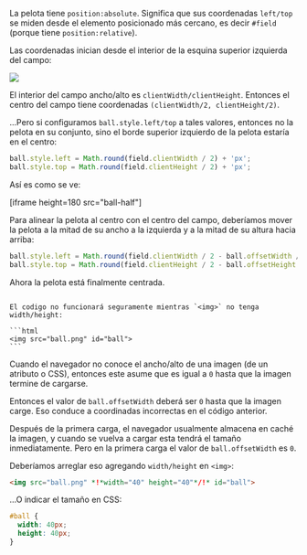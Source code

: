 La pelota tiene `position:absolute`. Significa que sus coordenadas `left/top` se miden desde el elemento posicionado más cercano, es decir `#field` (porque tiene `position:relative`).

Las coordenadas inician desde el interior de la esquina superior izquierda del campo: 

![](field.svg)

El interior del campo ancho/alto es `clientWidth/clientHeight`. Entonces el centro del campo tiene coordenadas `(clientWidth/2, clientHeight/2)`.

...Pero si configuramos `ball.style.left/top` a tales valores, entonces no la pelota en su conjunto, sino el borde superior izquierdo de la pelota estaría en el centro:

```js
ball.style.left = Math.round(field.clientWidth / 2) + 'px';
ball.style.top = Math.round(field.clientHeight / 2) + 'px';
```

Así es como se ve:

[iframe height=180 src="ball-half"]

Para alinear la pelota al centro con el centro del campo, deberíamos mover la pelota a la mitad de su ancho a la izquierda y a la mitad de su altura hacia arriba:

```js
ball.style.left = Math.round(field.clientWidth / 2 - ball.offsetWidth / 2) + 'px';
ball.style.top = Math.round(field.clientHeight / 2 - ball.offsetHeight / 2) + 'px';
```

Ahora la pelota está finalmente centrada.

````warn header="Attention: the pitfall!"

El codigo no funcionará seguramente mientras `<img>` no tenga width/height:

```html
<img src="ball.png" id="ball">
```
````

Cuando el navegador no conoce el ancho/alto de una imagen (de un atributo o CSS), entonces este asume que es igual a `0` hasta que la imagen termine de cargarse.

Entonces el valor de `ball.offsetWidth` deberá ser `0` hasta que la imagen carge. Eso conduce a coordinadas incorrectas en el código anterior.

Después de la primera carga, el navegador usualmente almacena en caché la imagen, y cuando se vuelva a cargar esta tendrá el tamaño inmediatamente. Pero en la primera carga el valor de `ball.offsetWidth` es `0`.

Deberíamos arreglar eso agregando `width/height` en `<img>`:

```html
<img src="ball.png" *!*width="40" height="40"*/!* id="ball">
```

...O indicar el tamaño en CSS:

```css
#ball {
  width: 40px;
  height: 40px;
}
```
